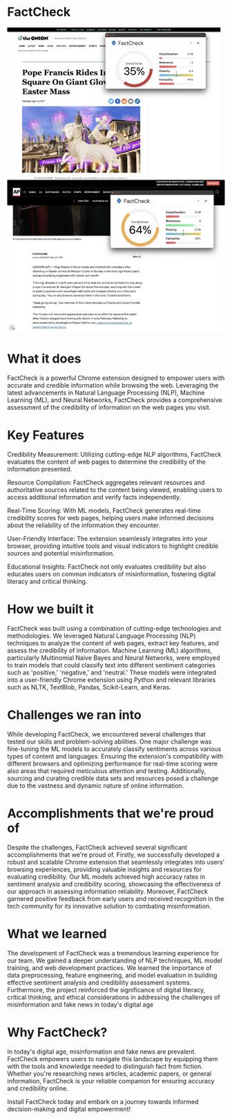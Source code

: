 # FactCheck

![Example](public/example2.jpg)
![Example](public/example1.jpg)

# **What it does**

FactCheck is a powerful Chrome extension designed to empower users with accurate and credible information while browsing the web. Leveraging the latest advancements in Natural Language Processing (NLP), Machine Learning (ML), and Neural Networks, FactCheck provides a comprehensive assessment of the credibility of information on the web pages you visit.

# **Key Features**

Credibility Measurement: Utilizing cutting-edge NLP algorithms, FactCheck evaluates the content of web pages to determine the credibility of the information presented.

Resource Compilation: FactCheck aggregates relevant resources and authoritative sources related to the content being viewed, enabling users to access additional information and verify facts independently.

Real-Time Scoring: With ML models, FactCheck generates real-time credibility scores for web pages, helping users make informed decisions about the reliability of the information they encounter.

User-Friendly Interface: The extension seamlessly integrates into your browser, providing intuitive tools and visual indicators to highlight credible sources and potential misinformation.

Educational Insights: FactCheck not only evaluates credibility but also educates users on common indicators of misinformation, fostering digital literacy and critical thinking.

# **How we built it**
FactCheck was built using a combination of cutting-edge technologies and methodologies. We leveraged Natural Language Processing (NLP) techniques to analyze the content of web pages, extract key features, and assess the credibility of information. Machine Learning (ML) algorithms, particularly Multinomial Naive Bayes and Neural Networks, were employed to train models that could classify text into different sentiment categories such as 'positive,' 'negative,' and 'neutral.' These models were integrated into a user-friendly Chrome extension using Python and relevant libraries such as NLTK, TextBlob, Pandas, Scikit-Learn, and Keras.

# Challenges we ran into
While developing FactCheck, we encountered several challenges that tested our skills and problem-solving abilities. One major challenge was fine-tuning the ML models to accurately classify sentiments across various types of content and languages. Ensuring the extension's compatibility with different browsers and optimizing performance for real-time scoring were also areas that required meticulous attention and testing. Additionally, sourcing and curating credible data sets and resources posed a challenge due to the vastness and dynamic nature of online information.

# Accomplishments that we're proud of
Despite the challenges, FactCheck achieved several significant accomplishments that we're proud of. Firstly, we successfully developed a robust and scalable Chrome extension that seamlessly integrates into users' browsing experiences, providing valuable insights and resources for evaluating credibility. Our ML models achieved high accuracy rates in sentiment analysis and credibility scoring, showcasing the effectiveness of our approach in assessing information reliability. Moreover, FactCheck garnered positive feedback from early users and received recognition in the tech community for its innovative solution to combating misinformation.

# What we learned
The development of FactCheck was a tremendous learning experience for our team. We gained a deeper understanding of NLP techniques, ML model training, and web development practices. We learned the importance of data preprocessing, feature engineering, and model evaluation in building effective sentiment analysis and credibility assessment systems. Furthermore, the project reinforced the significance of digital literacy, critical thinking, and ethical considerations in addressing the challenges of misinformation and fake news in today's digital age

# Why FactCheck?

In today's digital age, misinformation and fake news are prevalent. FactCheck empowers users to navigate this landscape by equipping them with the tools and knowledge needed to distinguish fact from fiction. Whether you're researching news articles, academic papers, or general information, FactCheck is your reliable companion for ensuring accuracy and credibility online.

Install FactCheck today and embark on a journey towards informed decision-making and digital empowerment!
